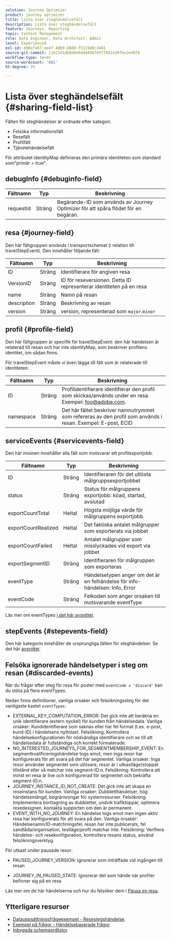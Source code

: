 ```yaml
---
solution: Journey Optimizer
product: journey optimizer
title: Lista över steghändelsefält
description: Lista över steghändelsefält
feature: Journeys, Reporting
topic: Content Management
role: Data Engineer, Data Architect, Admin
level: Experienced
exl-id: e96efa67-ee47-40b9-b680-f5119d8c3481
source-git-commit: 11b2141db8d0e6dd44987d5f7941430fbe3e48f8
workflow-type: tm+mt
source-wordcount: '601'
ht-degree: 3%

---
```


# Lista över steghändelsefält {#sharing-field-list}

Fälten för steghändelser är ordnade efter kategori.

* Felsöka informationsfält
* Resefält
* Profilfält
* Tjänstehändelsefält

För attributet identityMap definieras den primära identiteten som standard som&quot;primär = true&quot;.

## debugInfo {#debuginfo-field}

| Fältnamn | Typ | Beskrivning |
|---|---|------------|
| requestId | Sträng | Begärande-ID som används av Journey Optimizer för att spåra flödet för en begäran. |

## resa {#journey-field}

Den här fältgruppen används i transportschemat (i relation till travelStepEvent). Den innehåller följande fält:

| Fältnamn | Typ | Beskrivning |
|---|---|------------|
| ID | Sträng | Identifierare för angiven resa |
| VersionID | Sträng | ID för reseversionen. Detta ID representerar identiteten på en resa |
| name | Sträng | Namn på resan |
| description | Sträng | Beskrivning av resan |
| version | Sträng | version, representerad som `major`.`minor` |

## profil {#profile-field}

Den här fältgruppen är specifik för travelStepEvent: den här händelsen är relaterad till resan och har inte identityMap, som beskriver profilens identitet, om sådan finns.

För travelStepEvent måste vi även lägga till fält som är relaterade till identiteten:

| Fältnamn | Typ | Beskrivning |
|---|---|------------|
| ID | Sträng | Profilidentifierare identifierar den profil som skickas/används under en resa. Exempel: foo@adobe.com. |
| namespace | Sträng | Det här fältet beskriver namnutrymmet som refereras av den profil som används i resan. Exempel: E-post, ECID |

## serviceEvents {#servicevents-field}

Den här mixinen innehåller alla fält som motsvarar ett profilexportjobb.

| Fältnamn | Typ | Beskrivning |
|---|---|------------|
| ID | Sträng | Identifieraren för det utlösta målgruppsexportjobbet |
| status | Sträng | Status för målgruppens exportjobb: köad, startad, avslutad |
| exportCountTotal | Heltal | Högsta möjliga värde för målgruppens exportjobb |
| exportCountRealized | Heltal | Det faktiska antalet målgrupper som exporterats via jobbet |
| exportCountFailed | Heltal | Antalet målgrupper som misslyckades vid export via jobbet |
| exportSegmentID | Sträng | Identifieraren för målgruppen som exporteras |
| eventType | Sträng | Händelsetypen anger om det är en felhändelse för info-händelsen: Info, Error |
| eventCode | Sträng | Felkoden som anger orsaken till motsvarande eventType |

Läs mer om eventTypes [i det här avsnittet](#discarded-events).

## stepEvents {#stepevents-field}

Den här kategorin innehåller de ursprungliga fälten för steghändelser. Se det här [avsnittet](../reports/sharing-legacy-fields.md).


## Felsöka ignorerade händelsetyper i steg om resan  {#discarded-events}

När du frågar efter steg för resa för poster med `eventCode = 'discard'` kan du stöta på flera eventTypes.

Nedan finns definitioner, vanliga orsaker och felsökningssteg för det vanligaste kastet `eventTypes`:

* EXTERNAL_KEY_COMPUTATION_ERROR: Det gick inte att beräkna en unik identifierare (extern nyckel) för kunden från händelsedata.
Vanliga orsaker: Kundidentifierare som saknas eller har fel format (t.ex. e-post, kund-ID) i händelsens nyttolast.
Felsökning: Kontrollera händelsekonfigurationen för nödvändiga identifierare och se till att händelsedata är fullständiga och korrekt formaterade.
* NO_INTERESTED_JOURNEYS_FOR_SEGMENTMEMBERSHIP_EVENT: En segmentkvalificeringshändelse togs emot, men inga resor har konfigurerats för att svara på det här segmentet.
Vanliga orsaker: Inga resor använder segmentet som utlösare, resor är i utkastläge/stoppat tillstånd eller så matchar inte segment-ID:n.
Felsökning: Kontrollera att minst en resa är live och konfigurerad för segmentet och bekräfta segment-ID:n.
* JOURNEY_INSTANCE_ID_NOT_CREATE: Det gick inte att skapa en reseinstans för kunden.
Vanliga orsaker: Dubbletthändelser, hög händelsemängd, begränsningar för systemresurser.
Felsökning: Implementera borttagning av dubbletter, undvik trafiktoppar, optimera resedesignen, kontakta supporten om den är permanent.
* EVENT_WITH_NO_JOURNEY: En händelse togs emot men ingen aktiv resa har konfigurerats för att svara på den.
Vanliga orsaker: Händelsenamn/ID-matchningsfel, resan har inte publicerats, fel sandlåda/organisation, testläge/profil matchar inte.
Felsökning: Verifiera händelse- och resekonfiguration, kontrollera resans status, använd felsökningsverktyg.

För utkast under pausade resor:

* PAUSED_JOURNEY_VERSION: Ignorerar som inträffade vid ingången till resan

* JOURNEY_IN_PAUSED_STATE: Ignorerar det som hände när profiler befinner sig på en resa

Läs mer om de här händelserna och hur du felsöker dem i [Pausa en resa](../building-journeys/journey-pause.md#troubleshoot-profile-discards-in-paused-journeys).

## Ytterligare resurser

* [Datauppsättningsfrågeexempel - Resestegshändelse](../data/datasets-query-examples.md#journey-step-event).
* [Exempel på frågor - Händelsebaserade frågor](query-examples.md#event-based-queries).
* [Inbyggda schemaordlistor](https://experienceleague.adobe.com/tools/ajo-schemas/schema-dictionary.html)

